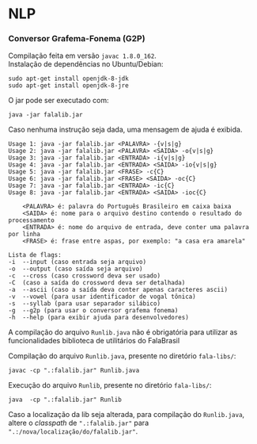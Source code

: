 # NLP
### Conversor Grafema-Fonema (G2P)
Compilação feita em versão `javac 1.8.0_162`.    
Instalação de dependências no Ubuntu/Debian:   
```
sudo apt-get install openjdk-8-jdk
sudo apt-get install openjdk-8-jre
```

O jar pode ser executado com:
```
java -jar falalib.jar
```
Caso nenhuma instrução seja dada, uma mensagem de ajuda é exibida.

```
Usage 1: java -jar falalib.jar <PALAVRA> -{v|s|g}
Usage 2: java -jar falalib.jar <PALAVRA> <SAIDA> -o{v|s|g}
Usage 3: java -jar falalib.jar <ENTRADA> -i{v|s|g}
Usage 4: java -jar falalib.jar <ENTRADA> <SAIDA> -io{v|s|g}
Usage 5: java -jar falalib.jar <FRASE> -c{C}
Usage 6: java -jar falalib.jar <FRASE> <SAIDA> -oc{C}
Usage 7: java -jar falalib.jar <ENTRADA> -ic{C}
Usage 8: java -jar falalib.jar <ENTRADA> <SAIDA> -ioc{C}

	<PALAVRA> é: palavra do Português Brasileiro em caixa baixa
	<SAIDA> é: nome para o arquivo destino contendo o resultado do processamento
	<ENTRADA> é: nome do arquivo de entrada, deve conter uma palavra por linha
	<FRASE> é: frase entre aspas, por exemplo: "a casa era amarela"

Lista de flags:
-i	--input (caso entrada seja arquivo)
-o	--output (caso saída seja arquivo)
-c	--cross (caso crossword deva ser usado)
-C	(caso a saída do crossword deva ser detalhada)
-a	--ascii (caso a saída deva conter apenas caracteres ascii)
-v	--vowel (para usar identificador de vogal tônica)
-s	--syllab (para usar separador silábico)
-g	--g2p (para usar o conversor grafema fonema)
-h	--help (para exibir ajuda para desenvolvedores)
```

A compilação do arquivo `Runlib.java` não é obrigatória para utilizar as
funcionalidades biblioteca de utilitários do FalaBrasil

Compilação do arquivo `Runlib.java`, presente no diretório `fala-libs/`:   
```
javac -cp ".:falalib.jar" Runlib.java
```

Execução do arquivo `Runlib`, presente no diretório `fala-libs/`:   
```
java  -cp ".:falalib.jar" Runlib
```

Caso a localização da lib seja alterada, para compilação do `Runlib.java`, 
altere o _classpath_ de `".:falalib.jar"` para `
".:/nova/localização/do/falalib.jar"`.


